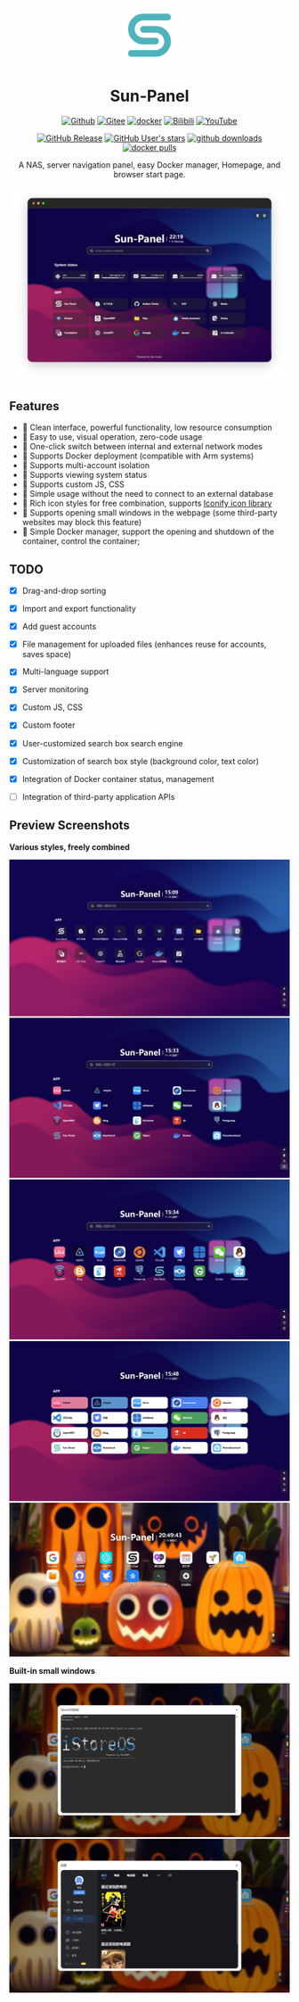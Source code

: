 <div align=center style="width:100%">

<img src="/images/logo.png" width="100" height="100" />

# Sun-Panel

<div class="badge-box-center">

[![Github](https://img.shields.io/badge/Github-123456?logo=github&labelColor=242424)](https://github.com/hslr-s/sun-panel) 
[![Gitee](https://img.shields.io/badge/Gitee-123456?logo=gitee&labelColor=c71d23)](https://gitee.com/hslr/sun-panel) 
[![docker](https://img.shields.io/badge/docker-123456?logo=docker&logoColor=fff&labelColor=1c7aed)](https://hub.docker.com/r/hslr/sun-panel) 
[![Bilibili](https://img.shields.io/badge/Bilibili-123456?logo=bilibili&logoColor=fff&labelColor=fb7299)](https://space.bilibili.com/27407696/channel/collectiondetail?sid=2023810) 
[![YouTube](https://img.shields.io/badge/YouTube-123456?logo=youtube&labelColor=ff0000)](https://www.youtube.com/channel/UCKwbFmKU25R602z6P2fgPYg)

</div>
<div class="badge-box-center">

[![GitHub Release](https://img.shields.io/github/v/release/hslr-s/sun-panel?color=4fb3bb)](https://github.com/hslr-s/sun-panel/releases)
[![GitHub User's stars](https://img.shields.io/github/stars/hslr-s%2Fsun-panel?style=flat&logo=github)](https://github.com/hslr-s/sun-panel)
[![github downloads](https://img.shields.io/github/downloads/hslr-s/sun-panel/total.svg?logo=github)](https://github.com/hslr-s/sun-panel/releases)
[![docker pulls](https://img.shields.io/docker/pulls/hslr/sun-panel.svg?logo=docker)](https://hub.docker.com/r/hslr/sun-panel)

</div>

A NAS, server navigation panel, easy Docker manager, Homepage, and browser start page.

</div>

![](/images/introduce/main-dark.png)

## Features

- 🍉 Clean interface, powerful functionality, low resource consumption
- 🍊 Easy to use, visual operation, zero-code usage
- 🍠 One-click switch between internal and external network modes
- 🍵 Supports Docker deployment (compatible with Arm systems)
- 🎪 Supports multi-account isolation
- 🎏 Supports viewing system status
- 🫙 Supports custom JS, CSS
- 🍻 Simple usage without the need to connect to an external database
- 🍾 Rich icon styles for free combination, supports [Iconify icon library](https://icon-sets.iconify.design/)
- 🚁 Supports opening small windows in the webpage (some third-party websites may block this feature)
- 🐳 Simple Docker manager, support the opening and shutdown of the container, control the container;


## TODO

- [x] Drag-and-drop sorting
- [x] Import and export functionality
- [x] Add guest accounts
- [x] File management for uploaded files (enhances reuse for accounts, saves space)
- [x] Multi-language support
- [x] Server monitoring
- [x] Custom JS, CSS
- [x] Custom footer
- [x] User-customized search box search engine
- [x] Customization of search box style (background color, text color)
- [x] Integration of Docker container status, management
- [ ] Integration of third-party application APIs



## Preview Screenshots

**Various styles, freely combined**

![](/images/icon-small-new.png)
![](/images/transparent-info.png)
![](/images/transparent-small.png)
![](/images/solid-color-info.png)
![](/images/full-color-small.jpg)

**Built-in small windows**

![](/images/window-ssh.png)
![](/images/window-xunlei.png)
